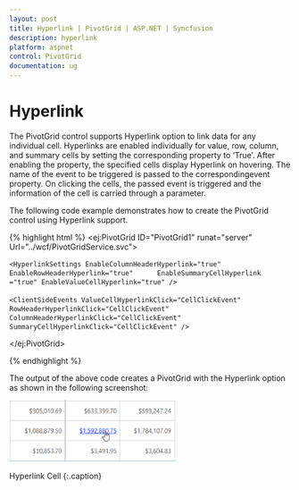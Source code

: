 ```yaml
---
layout: post
title: Hyperlink | PivotGrid | ASP.NET | Syncfusion
description: hyperlink
platform: aspnet
control: PivotGrid
documentation: ug
---
```


# Hyperlink

The PivotGrid control supports Hyperlink option to link data for any individual cell. Hyperlinks are enabled individually for value, row, column, and summary cells by setting the corresponding property to ‘True’. After enabling the property, the specified cells display Hyperlink on hovering. The name of the event to be triggered is passed to the correspondingevent property. On clicking the cells, the passed event is triggered and the information of the cell is carried through a parameter.

The following code example demonstrates how to create the PivotGrid control using Hyperlink support.

{% highlight html %}
<ej:PivotGrid ID="PivotGrid1" runat="server" Url="../wcf/PivotGridService.svc">

    <HyperlinkSettings EnableColumnHeaderHyperlink="true" EnableRowHeaderHyperlink="true"      EnableSummaryCellHyperlink ="true" EnableValueCellHyperlink="true" />

    <ClientSideEvents ValueCellHyperlinkClick="CellClickEvent" RowHeaderHyperlinkClick="CellClickEvent" ColumnHeaderHyperlinkClick="CellClickEvent" SummaryCellHyperlinkClick="CellClickEvent" />

</ej:PivotGrid>

<script type="text/javascript">

        CellClickEvent = function (evt) {

            alert("Cell Click event is fired");

        }

</script>
{% endhighlight %}

The output of the above code creates a PivotGrid with the Hyperlink option as shown in the following screenshot:

![](Hyperlink_images/Hyperlink_img1.png) 

Hyperlink Cell
{:.caption}
